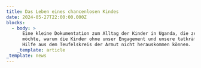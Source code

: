 ```yaml
---
title: Das Leben eines chancenlosen Kindes
date: 2024-05-27T22:00:00.000Z
blocks:
  - body: >
      Eine kleine Dokumentation zum Alltag der Kinder in Uganda, die zeigen
      möchte, warum die Kinder ohne unser Engagement und unsere tatkräftige
      Hilfe aus dem Teufelskreis der Armut nicht herauskommen können.
    _template: article
_template: news
---
```



